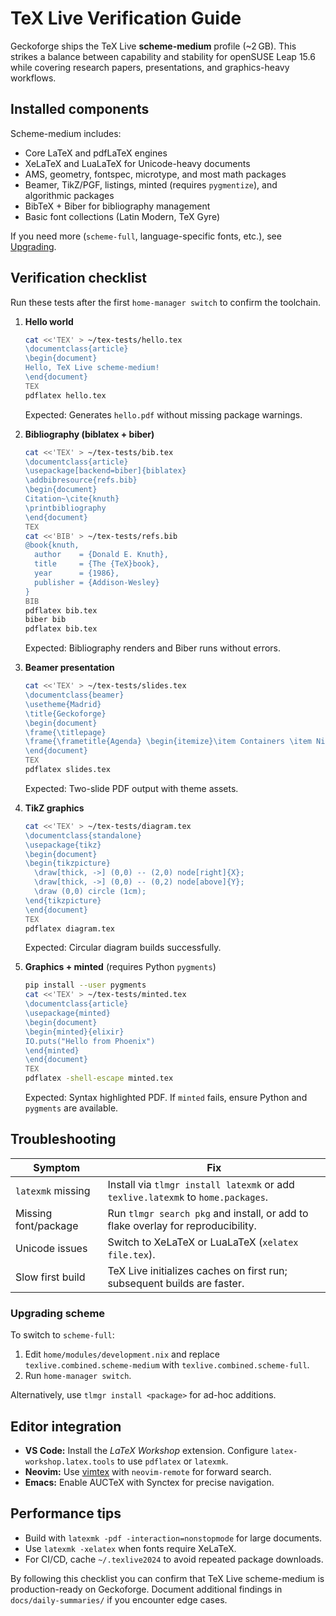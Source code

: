 # TeX Live Verification Guide

Geckoforge ships the TeX Live **scheme-medium** profile (~2 GB). This strikes a balance between capability and stability for openSUSE Leap 15.6 while covering research papers, presentations, and graphics-heavy workflows.

## Installed components

Scheme-medium includes:

- Core LaTeX and pdfLaTeX engines
- XeLaTeX and LuaLaTeX for Unicode-heavy documents
- AMS, geometry, fontspec, microtype, and most math packages
- Beamer, TikZ/PGF, listings, minted (requires `pygmentize`), and algorithmic packages
- BibTeX + Biber for bibliography management
- Basic font collections (Latin Modern, TeX Gyre)

If you need more (`scheme-full`, language-specific fonts, etc.), see [Upgrading](#upgrading-scheme).

## Verification checklist

Run these tests after the first `home-manager switch` to confirm the toolchain.

1. **Hello world**
   ```bash
   cat <<'TEX' > ~/tex-tests/hello.tex
   \documentclass{article}
   \begin{document}
   Hello, TeX Live scheme-medium!
   \end{document}
   TEX
   pdflatex hello.tex
   ```
   Expected: Generates `hello.pdf` without missing package warnings.

2. **Bibliography (biblatex + biber)**
   ```bash
   cat <<'TEX' > ~/tex-tests/bib.tex
   \documentclass{article}
   \usepackage[backend=biber]{biblatex}
   \addbibresource{refs.bib}
   \begin{document}
   Citation~\cite{knuth}
   \printbibliography
   \end{document}
   TEX
   cat <<'BIB' > ~/tex-tests/refs.bib
   @book{knuth,
     author    = {Donald E. Knuth},
     title     = {The {TeX}book},
     year      = {1986},
     publisher = {Addison-Wesley}
   }
   BIB
   pdflatex bib.tex
   biber bib
   pdflatex bib.tex
   ```
   Expected: Bibliography renders and Biber runs without errors.

3. **Beamer presentation**
   ```bash
   cat <<'TEX' > ~/tex-tests/slides.tex
   \documentclass{beamer}
   \usetheme{Madrid}
   \title{Geckoforge}
   \begin{document}
   \frame{\titlepage}
   \frame{\frametitle{Agenda} \begin{itemize}\item Containers \item Nix \item TeX\end{itemize}}
   \end{document}
   TEX
   pdflatex slides.tex
   ```
   Expected: Two-slide PDF output with theme assets.

4. **TikZ graphics**
   ```bash
   cat <<'TEX' > ~/tex-tests/diagram.tex
   \documentclass{standalone}
   \usepackage{tikz}
   \begin{document}
   \begin{tikzpicture}
     \draw[thick, ->] (0,0) -- (2,0) node[right]{X};
     \draw[thick, ->] (0,0) -- (0,2) node[above]{Y};
     \draw (0,0) circle (1cm);
   \end{tikzpicture}
   \end{document}
   TEX
   pdflatex diagram.tex
   ```
   Expected: Circular diagram builds successfully.

5. **Graphics + minted** (requires Python `pygments`)
   ```bash
   pip install --user pygments
   cat <<'TEX' > ~/tex-tests/minted.tex
   \documentclass{article}
   \usepackage{minted}
   \begin{document}
   \begin{minted}{elixir}
   IO.puts("Hello from Phoenix")
   \end{minted}
   \end{document}
   TEX
   pdflatex -shell-escape minted.tex
   ```
   Expected: Syntax highlighted PDF. If `minted` fails, ensure Python and `pygments` are available.

## Troubleshooting

| Symptom | Fix |
|---------|-----|
| `latexmk` missing | Install via `tlmgr install latexmk` or add `texlive.latexmk` to `home.packages`. |
| Missing font/package | Run `tlmgr search pkg` and install, or add to flake overlay for reproducibility. |
| Unicode issues | Switch to XeLaTeX or LuaLaTeX (`xelatex file.tex`). |
| Slow first build | TeX Live initializes caches on first run; subsequent builds are faster. |

### Upgrading scheme

To switch to `scheme-full`:

1. Edit `home/modules/development.nix` and replace `texlive.combined.scheme-medium` with `texlive.combined.scheme-full`.
2. Run `home-manager switch`.

Alternatively, use `tlmgr install <package>` for ad-hoc additions.

## Editor integration

- **VS Code:** Install the *LaTeX Workshop* extension. Configure `latex-workshop.latex.tools` to use `pdflatex` or `latexmk`.
- **Neovim:** Use [vimtex](https://github.com/lervag/vimtex) with `neovim-remote` for forward search.
- **Emacs:** Enable AUCTeX with Synctex for precise navigation.

## Performance tips

- Build with `latexmk -pdf -interaction=nonstopmode` for large documents.
- Use `latexmk -xelatex` when fonts require XeLaTeX.
- For CI/CD, cache `~/.texlive2024` to avoid repeated package downloads.

By following this checklist you can confirm that TeX Live scheme-medium is production-ready on Geckoforge. Document additional findings in `docs/daily-summaries/` if you encounter edge cases.
